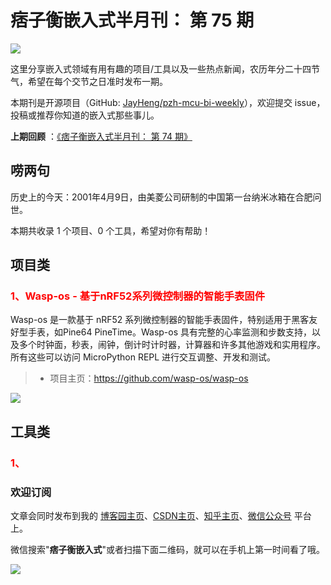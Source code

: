 # 痞子衡嵌入式半月刊： 第 75 期

![](http://henjay724.com/image/cnblogs/pzh_mcu_bi_weekly.PNG)

这里分享嵌入式领域有用有趣的项目/工具以及一些热点新闻，农历年分二十四节气，希望在每个交节之日准时发布一期。

本期刊是开源项目（GitHub: [JayHeng/pzh-mcu-bi-weekly](https://github.com/JayHeng/pzh-mcu-bi-weekly)），欢迎提交 issue，投稿或推荐你知道的嵌入式那些事儿。

**上期回顾** ：[《痞子衡嵌入式半月刊： 第 74 期》](https://www.cnblogs.com/henjay724/p/17238392.html)

## 唠两句

历史上的今天：2001年4月9日，由美菱公司研制的中国第一台纳米冰箱在合肥问世。

本期共收录 1 个项目、0 个工具，希望对你有帮助！

## 项目类

### <font color="red">1、Wasp-os - 基于nRF52系列微控制器的智能手表固件</font>

Wasp-os 是一款基于 nRF52 系列微控制器的智能手表固件，特别适用于黑客友好型手表，如Pine64 PineTime。Wasp-os 具有完整的心率监测和步数支持，以及多个时钟面，秒表，闹钟，倒计时计时器，计算器和许多其他游戏和实用程序。所有这些可以访问 MicroPython REPL 进行交互调整、开发和测试。

> * 项目主页：https://github.com/wasp-os/wasp-os

![](http://henjay724.com/image/biweekly20230409/Wasp-os.PNG)


## 工具类

### <font color="red">1、</font>


### 欢迎订阅

文章会同时发布到我的 [博客园主页](https://www.cnblogs.com/henjay724/)、[CSDN主页](https://blog.csdn.net/henjay724)、[知乎主页](https://www.zhihu.com/people/henjay724)、[微信公众号](http://weixin.sogou.com/weixin?type=1&query=痞子衡嵌入式) 平台上。

微信搜索"__痞子衡嵌入式__"或者扫描下面二维码，就可以在手机上第一时间看了哦。

![](http://henjay724.com/image/github/pzhMcu_qrcode_258x258.jpg)

